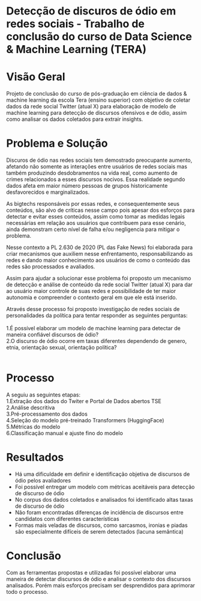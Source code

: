 # Detecção de discuros de ódio em redes sociais - Trabalho de conclusão do curso de Data Science & Machine Learning (TERA)

# Visão Geral
Projeto de conclusão do curso de pós-graduação em ciência de dados & machine learning da escola Tera (ensino superior) com objetivo de coletar dados da rede social Twitter 
(atual X) para elaboração de modelo de machine learning para detecção de discursos ofensivos e de ódio, assim como analisar os dados coletados para extrair insights.

# Problema e Solução
Discuros de ódio nas redes sociais tem demostrado preocupante aumento, afetando não somente as interações entre usuários de redes sociais mas também produzindo desdobramentos 
na vida real, como aumento de crimes relacionados a esses discursos nocivos. Essa realidade segundo dados afeta em maior número pessoas de grupos historicamente desfavorecidos 
e marginalizados.

As bigtechs responsáveis por essas redes, e consequentemente seus conteúdos, são alvo de críticas nesse campo pois apesar dos esforços para detectar e evitar esses conteúdos, 
assim como tomar as medidas legais necessárias em relação aos usuários que contribuem para esse cenário, ainda demonstram certo nível de falha e/ou negligencia para mitigar o 
problema.  

Nesse contexto a PL 2.630 de 2020 (PL das Fake News) foi elaborada para criar mecanismos que auxiliem nesse enfrentamento, responsabilizando as redes e dando maior conhecimento aos usuários de 
como o conteúdo das redes são processados e avaliados.

Assim para ajudar a solucionar esse problema foi proposto um mecanismo de detecção e análise de conteúdo da rede social Twitter (atual X) para dar ao usuário maior controle de 
suas redes e possibilidade de ter maior autonomia e compreender o contexto geral em que ele está inserido.

Através desse processo foi proposto investigação de redes sociais de personalidades da política para tentar responder as seguintes perguntas:<br>
<br>
1.É possível elaborar um modelo de machine learning para detectar de maneira confiável discursos de ódio?<br>
2.O discurso de ódio ocorre em taxas diferentes dependendo de genero, etnia, orientação sexual, orientação política?<br>
<br>

# Processo
A seguiu as seguintes etapas:<br>
1.Extração dos dados do Twiter e Portal de Dados abertos TSE<br>
2.Análise descritiva<br>
3.Pré-processamento dos dados<br>
4.Seleção do modelo pré-treinado Transformers (HuggingFace)<br>
5.Métricas do modelo<br>
6.Classificação manual e ajuste fino do modelo<br>

# Resultados
- Há uma dificuldade em definir e identificação objetiva de discursos de ódio pelos avaliadores
- Foi possível entregar um modelo com métricas aceitáveis para detecção de discurso de ódio
- No corpus dos dados coletados e analisados foi identificado altas taxas de discurso de ódio
- Não foram encontradas diferenças de incidência de discursos entre candidatos com diferentes características
- Formas mais veladas de discursos, como sarcasmos, ironias e piadas são especialmente difíceis de serem detectados (lacuna semântica)

# Conclusão
Com as ferramentas propostas e utilizadas foi possível elaborar uma maneira de detectar discursos de ódio e analisar o contexto dos discursos analisados. Porém mais esforços 
precisam ser desprendidos para aprimorar todo o processo.
